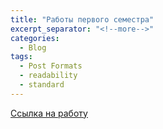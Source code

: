 ```yaml
---
title: "Работы первого семестра"
excerpt_separator: "<!--more-->"
categories:
  - Blog
tags:
  - Post Formats
  - readability
  - standard
---
```


[Ссылка на работу](https://www.example.com)
